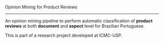 Opinion Mining for Product Reviews
**********************************

An opinion mining pipeline to perform automatic classification of **product reviews** at both **document** and **aspect** level for Brazilian Portuguese.

This is part of a research project developed at ICMC-USP.
